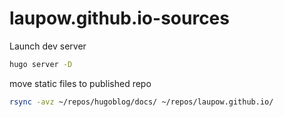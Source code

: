 # laupow.github.io-sources

Launch dev server
```bash
hugo server -D
```

move static files to published repo
```bash
rsync -avz ~/repos/hugoblog/docs/ ~/repos/laupow.github.io/
```



